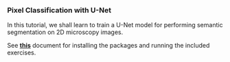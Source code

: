 ### Pixel Classification with U-Net 

In this tutorial, we shall learn to train a U-Net model for performing semantic segmentation on 2D microscopy images.

See **[this](https://carbonated-tub-0d7.notion.site/Pixel-Classification-with-U-Net-DL4MIA-22-cfe23dfb98e14a6d968574772e89559d)** document for installing the packages and running the included exercises. 
